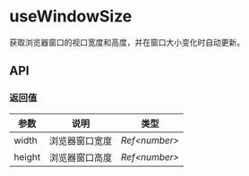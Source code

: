 # useWindowSize

获取浏览器窗口的视口宽度和高度，并在窗口大小变化时自动更新。

<preview path="./demo/index.vue" title="基本使用" description='useWindowSize'></preview>

## API

### 返回值

| 参数   | 说明           | 类型           |
| ------ | -------------- | -------------- |
| width  | 浏览器窗口宽度 | _Ref\<number>_ |
| height | 浏览器窗口高度 | _Ref\<number>_ |
